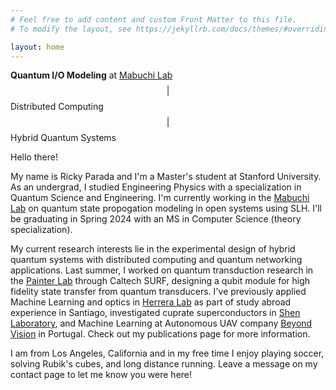 ```yaml
---
# Feel free to add content and custom Front Matter to this file.
# To modify the layout, see https://jekyllrb.com/docs/themes/#overriding-theme-defaults

layout: home
---
```


**Quantum I/O Modeling** at [Mabuchi Lab](https://mabuchilab.org/) $$\vert$$ Distributed Computing $$\vert$$ Hybrid Quantum Systems

Hello there!

My name is Ricky Parada and I'm a Master's student at Stanford University.
As an undergrad, I studied Engineering Physics with a specialization in Quantum Science and Engineering. I'm currently working in the [Mabuchi Lab](https://mabuchilab.org/) on quantum state propogation modeling in open systems using SLH. I'll be graduating in Spring 2024 with an MS in Computer Science (theory specialization).

My current research interests lie in the experimental design of hybrid quantum systems with distributed computing and quantum networking applications.
Last summer, I worked on quantum transduction research in the [Painter Lab](https://painterlab.caltech.edu/) through Caltech SURF, designing a qubit module for high fidelity state transfer from quantum transducers.
I've previously applied Machine Learning and optics in [Herrera Lab](https://fherreralab.com/) as part of study abroad experience in Santiago, investigated cuprate superconductors in [Shen Laboratory](https://arpes.stanford.edu/), and Machine Learning at Autonomous UAV company [Beyond Vision](https://beyond-vision.pt/) in Portugal.
Check out my publications page for more information.

I am from Los Angeles, California and in my free time I enjoy playing soccer, solving Rubik's cubes, and long distance running. Leave a message on my contact page to let me know you were here!